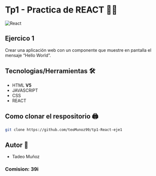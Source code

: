 # Tp1 - Practica de REACT 👨‍💻

![React](https://w7.pngwing.com/pngs/79/518/png-transparent-js-react-js-logo-react-react-native-logos-icon-thumbnail.png)

## Ejercico 1

Crear una aplicación web con un componente que muestre en pantalla el mensaje “Hello World”.


## Tecnologias/Herramientas 🛠

- HTML **V5**
- JAVASCRIPT
- CSS
- REACT

## Como clonar el respositorio 🖨

```bash
git clone https://github.com/teoMunoz99/tp1-React-eje1
```
## Autor 👦

- Tadeo Muñoz
### Comision: 39i